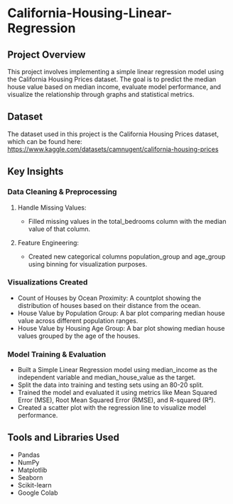 # California-Housing-Linear-Regression

## Project Overview
This project involves implementing a simple linear regression model using the California Housing Prices dataset. The goal is to predict the median house value based on median income, evaluate model performance, and visualize the relationship through graphs and statistical metrics.

## Dataset
The dataset used in this project is the California Housing Prices dataset, which can be found here: https://www.kaggle.com/datasets/camnugent/california-housing-prices

## Key Insights

### Data Cleaning & Preprocessing
1. Handle Missing Values:
   - Filled missing values in the total_bedrooms column with the median value of that column.

2. Feature Engineering:
   - Created new categorical columns population_group and age_group using binning for visualization purposes.

### Visualizations Created
- Count of Houses by Ocean Proximity: A countplot showing the distribution of houses based on their distance from the ocean.
- House Value by Population Group: A bar plot comparing median house value across different population ranges.
- House Value by Housing Age Group: A bar plot showing median house values grouped by the age of the houses.

### Model Training & Evaluation
- Built a Simple Linear Regression model using median_income as the independent variable and median_house_value as the target.
- Split the data into training and testing sets using an 80-20 split.
- Trained the model and evaluated it using metrics like Mean Squared Error (MSE), Root Mean Squared Error (RMSE), and R-squared (R²).
- Created a scatter plot with the regression line to visualize model performance.

## Tools and Libraries Used
- Pandas
- NumPy
- Matplotlib
- Seaborn
- Scikit-learn
- Google Colab
